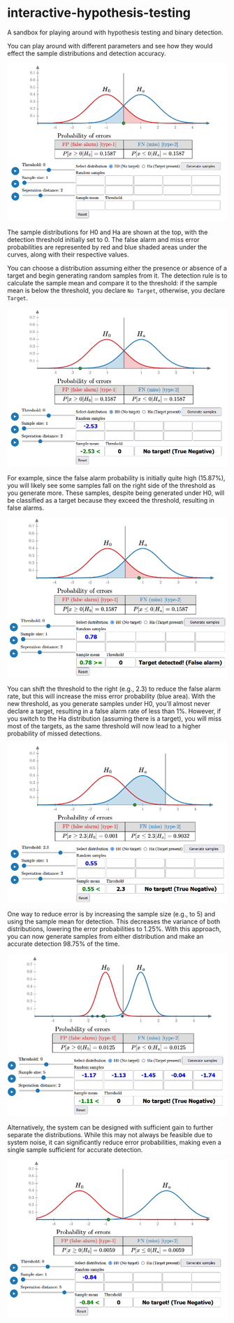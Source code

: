 # interactive-hypothesis-testing
 A sandbox for playing around with hypothesis testing and binary detection.

 You can play around with different parameters and see how they would effect the sample distributions and detection accuracy.

 ![fig1](figs/fig1.png)

 The sample distributions for H0 and Ha are shown at the top, with the detection threshold initially set to 0. The false alarm and miss error probabilities are represented by red and blue shaded areas under the curves, along with their respective values.

 You can choose a distribution assuming either the presence or absence of a target and begin generating random samples from it. The detection rule is to calculate the sample mean and compare it to the threshold: if the sample mean is below the threshold, you declare `No Target`, otherwise, you declare `Target`.

 ![fig2](figs/fig2.png)

 For example, since the false alarm probability is initially quite high (15.87%), you will likely see some samples fall on the right side of the threshold as you generate more. These samples, despite being generated under H0, will be classified as a target because they exceed the threshold, resulting in false alarms.

 ![fig3](figs/fig3.png)

 You can shift the threshold to the right (e.g., 2.3) to reduce the false alarm rate, but this will increase the miss error probability (blue area). With the new threshold, as you generate samples under H0, you'll almost never declare a target, resulting in a false alarm rate of less than 1%. However, if you switch to the Ha distribution (assuming there is a target), you will miss most of the targets, as the same threshold will now lead to a higher probability of missed detections.

 ![fig4](figs/fig4.png)

 One way to reduce error is by increasing the sample size (e.g., to 5) and using the sample mean for detection. This decreases the variance of both distributions, lowering the error probabilities to 1.25%. With this approach, you can now generate samples from either distribution and make an accurate detection 98.75% of the time.

 ![fig5](figs/fig5.png)

 Alternatively, the system can be designed with sufficient gain to further separate the distributions. While this may not always be feasible due to system noise, it can significantly reduce error probabilities, making even a single sample sufficient for accurate detection.
 
 ![fig7](figs/fig7.png)

